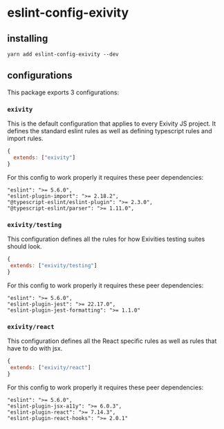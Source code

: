 # eslint-config-exivity

## installing

```
yarn add eslint-config-exivity --dev
```

## configurations

This package exports 3 configurations:

### `exivity`

This is the default configuration that applies to every Exivity JS project. It defines the standard eslint rules as well as defining typescript rules and import rules.

```js
{
  extends: ["exivity"]
}
```

For this config to work properly it requires these peer dependencies:

```
"eslint": ">= 5.6.0",
"eslint-plugin-import": ">= 2.18.2",
"@typescript-eslint/eslint-plugin": ">= 2.3.0",
"@typescript-eslint/parser": ">= 1.11.0",
```

### `exivity/testing`

This configuration defines all the rules for how Exivities testing suites should look.
 
 ```js
{
  extends: ["exivity/testing"]
}
```

For this config to work properly it requires these peer dependencies:

```
"eslint": ">= 5.6.0",
"eslint-plugin-jest": ">= 22.17.0",
"eslint-plugin-jest-formatting": ">= 1.1.0"
```

### `exivity/react`

This configuration defines all the React specific rules as well as rules that have to do with jsx.

 ```js
{
  extends: ["exivity/react"]
}
```

For this config to work properly it requires these peer dependencies:

```
"eslint": ">= 5.6.0",
"eslint-plugin-jsx-a11y": ">= 6.0.3",
"eslint-plugin-react": ">= 7.14.3",
"eslint-plugin-react-hooks": ">= 2.0.1"
```
